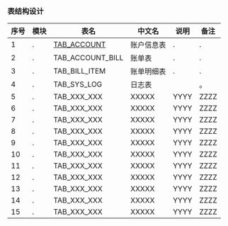 ### 表结构设计
|序号|模块|表名|中文名|说明|备注|
|---|----|---|-----|---|---|
|1|.|[TAB_ACCOUNT](#tables/)|账户信息表|.|.|
|2|.|TAB_ACCOUNT_BILL|账单表|.|.|
|3|.|TAB_BILL_ITEM|账单明细表|.|.|
|4|.|TAB_SYS_LOG|日志表||。|
|5|.|TAB_XXX_XXX|XXXXX|YYYY|ZZZZ|
|6|.|TAB_XXX_XXX|XXXXX|YYYY|ZZZZ|
|7|.|TAB_XXX_XXX|XXXXX|YYYY|ZZZZ|
|8|.|TAB_XXX_XXX|XXXXX|YYYY|ZZZZ|
|9|.|TAB_XXX_XXX|XXXXX|YYYY|ZZZZ|
|10|.|TAB_XXX_XXX|XXXXX|YYYY|ZZZZ|
|11|.|TAB_XXX_XXX|XXXXX|YYYY|ZZZZ|
|12|.|TAB_XXX_XXX|XXXXX|YYYY|ZZZZ|
|13|.|TAB_XXX_XXX|XXXXX|YYYY|ZZZZ|
|14|.|TAB_XXX_XXX|XXXXX|YYYY|ZZZZ|
|15|.|TAB_XXX_XXX|XXXXX|YYYY|ZZZZ|
